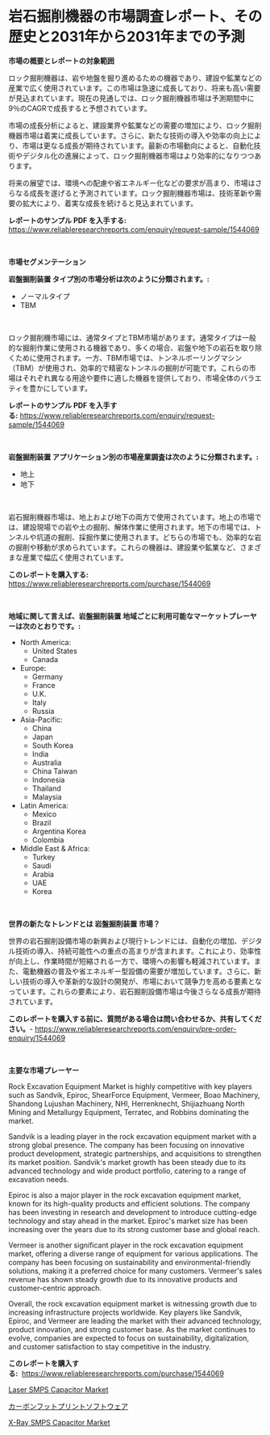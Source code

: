 <p><h1>岩石掘削機器の市場調査レポート、その歴史と2031年から2031年までの予測</h1></p><p><strong>市場の概要とレポートの対象範囲</strong></p>
<p><p>ロック掘削機器は、岩や地盤を掘り進めるための機器であり、建設や鉱業などの産業で広く使用されています。この市場は急速に成長しており、将来も高い需要が見込まれています。現在の見通しでは、ロック掘削機器市場は予測期間中に9％のCAGRで成長すると予想されています。</p><p>市場の成長分析によると、建設業界や鉱業などの需要の増加により、ロック掘削機器市場は着実に成長しています。さらに、新たな技術の導入や効率の向上により、市場は更なる成長が期待されています。最新の市場動向によると、自動化技術やデジタル化の進展によって、ロック掘削機器市場はより効率的になりつつあります。</p><p>将来の展望では、環境への配慮や省エネルギー化などの要求が高まり、市場はさらなる成長を遂げると予測されています。ロック掘削機器市場は、技術革新や需要の拡大により、着実な成長を続けると見込まれています。</p></p>
<p><strong>レポートのサンプル PDF を入手する:</strong> <a href="https://www.reliableresearchreports.com/enquiry/request-sample/1544069">https://www.reliableresearchreports.com/enquiry/request-sample/1544069</a></p>
<p>&nbsp;</p>
<p><strong>市場セグメンテーション</strong></p>
<p><strong>岩盤掘削装置 タイプ別の市場分析は次のように分類されます。:</strong></p>
<p><ul><li>ノーマルタイプ</li><li>TBM</li></ul></p>
<p>&nbsp;</p>
<p><p>ロック掘削機市場には、通常タイプとTBM市場があります。通常タイプは一般的な掘削作業に使用される機器であり、多くの場合、岩盤や地下の岩石を取り除くために使用されます。一方、TBM市場では、トンネルボーリングマシン（TBM）が使用され、効率的で精密なトンネルの掘削が可能です。これらの市場はそれぞれ異なる用途や要件に適した機器を提供しており、市場全体のバラエティを豊かにしています。</p></p>
<p><strong>レポートのサンプル PDF を入手する:</strong>&nbsp;<a href="https://www.reliableresearchreports.com/enquiry/request-sample/1544069">https://www.reliableresearchreports.com/enquiry/request-sample/1544069</a></p>
<p>&nbsp;</p>
<p><strong> 岩盤掘削装置 アプリケーション別の市場産業調査は次のように分類されます。:</strong></p>
<p><ul><li>地上</li><li>地下</li></ul></p>
<p>&nbsp;</p>
<p><p>岩石掘削機器市場は、地上および地下の両方で使用されています。地上の市場では、建設現場での岩や土の掘削、解体作業に使用されます。地下の市場では、トンネルや坑道の掘削、採掘作業に使用されます。どちらの市場でも、効率的な岩の掘削や移動が求められています。これらの機器は、建設業や鉱業など、さまざまな産業で幅広く使用されています。</p></p>
<p><strong>このレポートを購入する:</strong>&nbsp; <a href="https://www.reliableresearchreports.com/purchase/1544069">https://www.reliableresearchreports.com/purchase/1544069</a></p>
<p>&nbsp;</p>
<p><strong>地域に関して言えば、岩盤掘削装置 地域ごとに利用可能なマーケットプレーヤーは次のとおりです。:</strong></p>
<p><ul>
    <li>
        North America:
        <ul>
            <li>United States</li>
            <li>Canada</li>
        </ul>
    </li>
    <li>
        Europe:
        <ul>
            <li>Germany</li>
            <li>France</li>
            <li>U.K.</li>
            <li>Italy</li>
            <li>Russia</li>
        </ul>
    </li>
    <li>
        Asia-Pacific:
        <ul>
            <li>China</li>
            <li>Japan</li>
            <li>South Korea</li>
            <li>India</li>
            <li>Australia</li>
            <li>China Taiwan</li>
            <li>Indonesia</li>
            <li>Thailand</li>
            <li>Malaysia</li>
        </ul>
    </li>
    <li>
        Latin America:
        <ul>
            <li>Mexico</li>
            <li>Brazil</li>
            <li>Argentina Korea</li>
            <li>Colombia</li>
        </ul>
    </li>
    <li>
        Middle East & Africa:
        <ul>
            <li>Turkey</li>
            <li>Saudi</li>
            <li>Arabia</li>
            <li>UAE</li>
            <li>Korea</li>
        </ul>
    </li>
    </ul></p>
<p>&nbsp;</p>
<p><strong>世界の新たなトレンドとは 岩盤掘削装置 市場？</strong></p>
<p><p>世界の岩石掘削設備市場の新興および現行トレンドには、自動化の増加、デジタル技術の導入、持続可能性への重点の高まりが含まれます。これにより、効率性が向上し、作業時間が短縮される一方で、環境への影響も軽減されています。また、電動機器の普及や省エネルギー型設備の需要が増加しています。さらに、新しい技術の導入や革新的な設計の開発が、市場において競争力を高める要素となっています。これらの要素により、岩石掘削設備市場は今後さらなる成長が期待されています。</p></p>
<p><strong>このレポートを購入する前に、質問がある場合は問い合わせるか、共有してください。</strong>- <a href="https://www.reliableresearchreports.com/enquiry/pre-order-enquiry/1544069">https://www.reliableresearchreports.com/enquiry/pre-order-enquiry/1544069</a></p>
<p>&nbsp;</p>
<p><strong>主要な市場プレーヤー</strong></p>
<p><p>Rock Excavation Equipment Market is highly competitive with key players such as Sandvik, Epiroc, ShearForce Equipment, Vermeer, Boao Machinery, Shandong Lujushan Machinery, NHI, Herrenknecht, Shijiazhuang North Mining and Metallurgy Equipment, Terratec, and Robbins dominating the market.</p><p>Sandvik is a leading player in the rock excavation equipment market with a strong global presence. The company has been focusing on innovative product development, strategic partnerships, and acquisitions to strengthen its market position. Sandvik's market growth has been steady due to its advanced technology and wide product portfolio, catering to a range of excavation needs.</p><p>Epiroc is also a major player in the rock excavation equipment market, known for its high-quality products and efficient solutions. The company has been investing in research and development to introduce cutting-edge technology and stay ahead in the market. Epiroc's market size has been increasing over the years due to its strong customer base and global reach.</p><p>Vermeer is another significant player in the rock excavation equipment market, offering a diverse range of equipment for various applications. The company has been focusing on sustainability and environmental-friendly solutions, making it a preferred choice for many customers. Vermeer's sales revenue has shown steady growth due to its innovative products and customer-centric approach.</p><p>Overall, the rock excavation equipment market is witnessing growth due to increasing infrastructure projects worldwide. Key players like Sandvik, Epiroc, and Vermeer are leading the market with their advanced technology, product innovation, and strong customer base. As the market continues to evolve, companies are expected to focus on sustainability, digitalization, and customer satisfaction to stay competitive in the industry.</p></p>
<p><strong>このレポートを購入する:</strong>&nbsp;&nbsp;<a href="https://www.reliableresearchreports.com/purchase/1544069">https://www.reliableresearchreports.com/purchase/1544069</a></p>
<p><p><a href="https://github.com/pgtimber/Market-Research-Report-List-2/blob/main/laser-smps-capacitor-market.md">Laser SMPS Capacitor Market</a></p><p><a href="https://github.com/schmahlson/Market-Research-Report-List-1/blob/main/410350513414.md">カーボンフットプリントソフトウェア</a></p><p><a href="https://github.com/lataunyatinikmelvin59ilbd0dv/Market-Research-Report-List-1/blob/main/x-ray-smps-capacitor-market.md">X-Ray SMPS Capacitor Market</a></p></p>